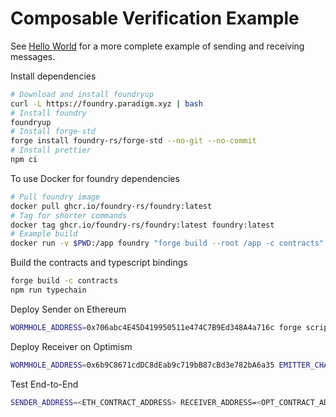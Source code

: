 # Composable Verification Example

See [Hello World](https://github.com/wormhole-foundation/wormhole-scaffolding/blob/main/docs/01_hello_world.md) for a more complete example of sending and receiving messages.

Install dependencies

```bash
# Download and install foundryup
curl -L https://foundry.paradigm.xyz | bash
# Install foundry
foundryup
# Install forge-std
forge install foundry-rs/forge-std --no-git --no-commit
# Install prettier
npm ci
```

To use Docker for foundry dependencies

```bash
# Pull foundry image
docker pull ghcr.io/foundry-rs/foundry:latest
# Tag for shorter commands
docker tag ghcr.io/foundry-rs/foundry:latest foundry:latest
# Example build
docker run -v $PWD:/app foundry "forge build --root /app -c contracts"
```

Build the contracts and typescript bindings

```bash
forge build -c contracts
npm run typechain
```

Deploy Sender on Ethereum

```bash
WORMHOLE_ADDRESS=0x706abc4E45D419950511e474C7B9Ed348A4a716c forge script forge-scripts/deploy_sender.sol --rpc-url https://rpc.ankr.com/eth_goerli --private-key <YOUR_PRIVATE_KEY> --broadcast --slow
```

Deploy Receiver on Optimism

```bash
WORMHOLE_ADDRESS=0x6b9C8671cdDC8dEab9c719bB87cBd3e782bA6a35 EMITTER_CHAIN_ID=2 EMITTER_ADDRESS=0x<32-byte padded contract address> forge script forge-scripts/deploy_receiver.sol --rpc-url https://rpc.ankr.com/optimism_testnet --private-key <YOUR_PRIVATE_KEY> --broadcast --slow
```

Test End-to-End

```bash
SENDER_ADDRESS=<ETH_CONTRACT_ADDRESS> RECEIVER_ADDRESS=<OPT_CONTRACT_ADDRESS> PRIVATE_KEY=<YOUR_PRIVATE_KEY> npm test
```
